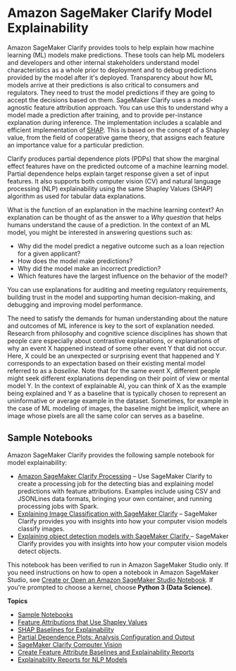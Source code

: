 # Amazon SageMaker Clarify Model Explainability<a name="clarify-model-explainability"></a>

Amazon SageMaker Clarify provides tools to help explain how machine learning \(ML\) models make predictions\. These tools can help ML modelers and developers and other internal stakeholders understand model characteristics as a whole prior to deployment and to debug predictions provided by the model after it's deployed\. Transparency about how ML models arrive at their predictions is also critical to consumers and regulators\. They need to trust the model predictions if they are going to accept the decisions based on them\. SageMaker Clarify uses a model\-agnostic feature attribution approach\. You can use this to understand why a model made a prediction after training, and to provide per\-instance explanation during inference\. The implementation includes a scalable and efficient implementation of [SHAP](https://papers.nips.cc/paper/2017/file/8a20a8621978632d76c43dfd28b67767-Paper.pdf)\. This is based on the concept of a Shapley value, from the field of cooperative game theory, that assigns each feature an importance value for a particular prediction\.

Clarify produces partial dependence plots \(PDPs\) that show the marginal effect features have on the predicted outcome of a machine learning model\. Partial dependence helps explain target response given a set of input features\. It also supports both computer vision \(CV\) and natural language processing \(NLP\) explainability using the same Shapley Values \(SHAP\) algorithm as used for tabular data explanations\.

What is the function of an explanation in the machine learning context? An explanation can be thought of as the answer to a *Why question* that helps humans understand the cause of a prediction\. In the context of an ML model, you might be interested in answering questions such as: 
+ Why did the model predict a negative outcome such as a loan rejection for a given applicant? 
+ How does the model make predictions?
+ Why did the model make an incorrect prediction?
+ Which features have the largest influence on the behavior of the model?

You can use explanations for auditing and meeting regulatory requirements, building trust in the model and supporting human decision\-making, and debugging and improving model performance\.

The need to satisfy the demands for human understanding about the nature and outcomes of ML inference is key to the sort of explanation needed\. Research from philosophy and cognitive science disciplines has shown that people care especially about contrastive explanations, or explanations of why an event X happened instead of some other event Y that did not occur\. Here, X could be an unexpected or surprising event that happened and Y corresponds to an expectation based on their existing mental model referred to as a *baseline*\. Note that for the same event X, different people might seek different explanations depending on their point of view or mental model Y\. In the context of explainable AI, you can think of X as the example being explained and Y as a baseline that is typically chosen to represent an uninformative or average example in the dataset\. Sometimes, for example in the case of ML modeling of images, the baseline might be implicit, where an image whose pixels are all the same color can serves as a baseline\.

## Sample Notebooks<a name="clarify-model-explainability-sample-notebooks"></a>

Amazon SageMaker Clarify provides the following sample notebook for model explainability:
+ [Amazon SageMaker Clarify Processing](https://sagemaker-examples.readthedocs.io/en/latest/sagemaker-clarify/index.html#sagemaker-clarify-processing) – Use SageMaker Clarify to create a processing job for the detecting bias and explaining model predictions with feature attributions\. Examples include using CSV and JSONLines data formats, bringing your own container, and running processing jobs with Spark\.
+ [Explaining Image Classification with SageMaker Clarify](https://github.com/aws/amazon-sagemaker-examples/blob/master/sagemaker_processing/computer_vision/explainability_image_classification.ipynb) – SageMaker Clarify provides you with insights into how your computer vision models classify images\.
+ [Explaining object detection models with SageMaker Clarify ](https://github.com/aws/amazon-sagemaker-examples/blob/main/sagemaker-clarify/computer_vision/object_detection/object_detection_clarify.ipynb) – SageMaker Clarify provides you with insights into how your computer vision models detect objects\.

This notebook has been verified to run in Amazon SageMaker Studio only\. If you need instructions on how to open a notebook in Amazon SageMaker Studio, see [Create or Open an Amazon SageMaker Studio Notebook](notebooks-create-open.md)\. If you're prompted to choose a kernel, choose **Python 3 \(Data Science\)**\.

**Topics**
+ [Sample Notebooks](#clarify-model-explainability-sample-notebooks)
+ [Feature Attributions that Use Shapley Values](clarify-shapley-values.md)
+ [SHAP Baselines for Explainability](clarify-feature-attribute-shap-baselines.md)
+ [Partial Dependence Plots: Analysis Configuration and Output](clarify-partial-dependence-plots.md)
+ [SageMaker Clarify Computer Vision](clarify-model-explainability-computer-vision.md)
+ [Create Feature Attribute Baselines and Explainability Reports](clarify-feature-attribute-baselines-reports.md)
+ [Explainability Reports for NLP Models](clarify-model-explainability-nlp.md)